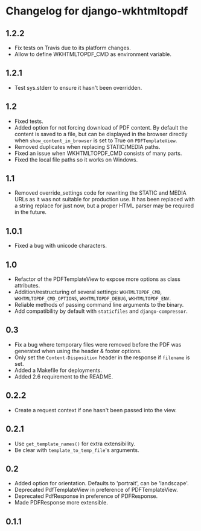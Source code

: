 Changelog for django-wkhtmltopdf
================================

1.2.2
-----

* Fix tests on Travis due to its platform changes.
* Allow to define WKHTMLTOPDF_CMD as environment variable.


1.2.1
-----

* Test sys.stderr to ensure it hasn't been overridden.


1.2
---

* Fixed tests.
* Added option for not forcing download of PDF content. By default the content
  is saved to a file, but can be displayed in the browser directly when
  `show_content_in_browser` is set to True on `PDFTemplateView`.
* Removed duplicates when replacing STATIC/MEDIA paths.
* Fixed an issue when WKHTMLTOPDF_CMD consists of many parts.
* Fixed the local file paths so it works on Windows.


1.1
---

* Removed override_settings code for rewriting the STATIC and MEDIA URLs as it
  was not suitable for production use. It has been replaced with a string
  replace for just now, but a proper HTML parser may be required in the future.


1.0.1
-----

* Fixed a bug with unicode characters.


1.0
---

* Refactor of the PDFTemplateView to expose more options as class attributes.
* Addition/restructuring of several settings: `WKHTMLTOPDF_CMD`,
  `WKHTMLTOPDF_CMD_OPTIONS`, `WKHTMLTOPDF_DEBUG`, `WKHTMLTOPDF_ENV`.
* Reliable methods of passing command line arguments to the binary.
* Add compatibility by default with `staticfiles` and `django-compressor`.


0.3
---

* Fix a bug where temporary files were removed before the PDF was generated
  when using the header & footer options.
* Only set the `Content-Disposition` header in the response if `filename` is set.
* Added a Makefile for deployments.
* Added 2.6 requirement to the README.


0.2.2
-----

* Create a request context if one hasn't been passed into the view.


0.2.1
-----

* Use `get_template_names()` for extra extensibility.
* Be clear with `template_to_temp_file`'s arguments.


0.2
---

* Added option for orientation. Defaults to 'portrait', can be 'landscape'.
* Deprecated PdfTemplateView in preference of PDFTemplateView.
* Deprecated PdfResponse in preference of PDFResponse.
* Made PDFResponse more extensible.


0.1.1
-----
